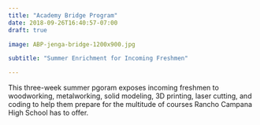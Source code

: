 ```yaml
---
title: "Academy Bridge Program"
date: 2018-09-26T16:40:57-07:00
draft: true

image: ABP-jenga-bridge-1200x900.jpg

subtitle: "Summer Enrichment for Incoming Freshmen"

---
```


This three-week summer pgoram exposes incoming freshmen to
woodworking, metalworking, solid modeling, 3D printing, laser
cutting, and coding to help them prepare for the multitude of courses
Rancho Campana High School has to offer.
